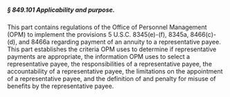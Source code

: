 ##### § 849.101 Applicability and purpose. #####

This part contains regulations of the Office of Personnel Management (OPM) to implement the provisions 5 U.S.C. 8345(e)-(f), 8345a, 8466(c)-(d), and 8466a regarding payment of an annuity to a representative payee. This part establishes the criteria OPM uses to determine if representative payments are appropriate, the information OPM uses to select a representative payee, the responsibilities of a representative payee, the accountability of a representative payee, the limitations on the appointment of a representative payee, and the definition of and penalty for misuse of benefits by the representative payee.